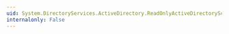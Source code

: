 ```yaml
---
uid: System.DirectoryServices.ActiveDirectory.ReadOnlyActiveDirectorySchemaPropertyCollection.CopyTo(System.DirectoryServices.ActiveDirectory.ActiveDirectorySchemaProperty[],System.Int32)
internalonly: False
---
```

